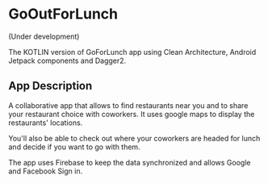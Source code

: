 # GoOutForLunch
(Under development)

The KOTLIN version of GoForLunch app using Clean Architecture, Android Jetpack components and Dagger2.

## App Description
A collaborative app that allows to find restaurants near you and to share your restaurant choice with coworkers. It uses google maps to display the restaurants' locations.

You'll also be able to check out where your coworkers are headed for lunch and decide if you want to go with them.

The app uses Firebase to keep the data synchronized and allows Google and Facebook Sign in.
